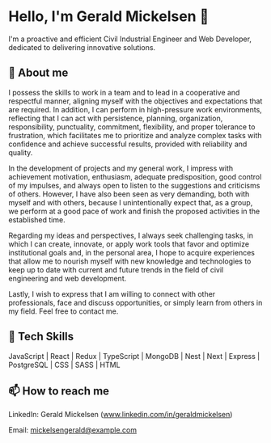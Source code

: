 # Hello, I'm Gerald Mickelsen 👋

I'm a proactive and efficient Civil Industrial Engineer and Web Developer, dedicated to delivering innovative solutions.

## 📘 About me

I possess the skills to work in a team and to lead in a cooperative and respectful manner, aligning myself with the objectives and expectations that are required. In addition, I can perform in high-pressure work environments, reflecting that I can act with persistence, planning, organization, responsibility, punctuality, commitment, flexibility, and proper tolerance to frustration, which facilitates me to prioritize and analyze complex tasks with confidence and achieve successful results, provided with reliability and quality.

In the development of projects and my general work, I impress with achievement motivation, enthusiasm, adequate predisposition, good control of my impulses, and always open to listen to the suggestions and criticisms of others. However, I have also been seen as very demanding, both with myself and with others, because I unintentionally expect that, as a group, we perform at a good pace of work and finish the proposed activities in the established time.

Regarding my ideas and perspectives, I always seek challenging tasks, in which I can create, innovate, or apply work tools that favor and optimize institutional goals and, in the personal area, I hope to acquire experiences that allow me to nourish myself with new knowledge and technologies to keep up to date with current and future trends in the field of civil engineering and web development.

Lastly, I wish to express that I am willing to connect with other professionals, face and discuss opportunities, or simply learn from others in my field. Feel free to contact me.

## 🧰 Tech Skills


JavaScript | React | Redux | TypeScript | MongoDB | Nest | Next | Express | PostgreSQL | CSS | SASS | HTML

## 📫 How to reach me

LinkedIn: Gerald Mickelsen (www.linkedin.com/in/geraldmickelsen)

Email: mickelsengerald@example.com
```markdown

